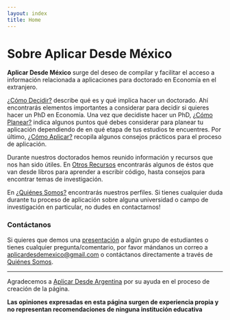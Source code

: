 ```yaml
---
layout: index
title: Home
---
```


# Sobre Aplicar Desde México

**Aplicar Desde México** surge del deseo de compilar y facilitar el acceso a información relacionada a aplicaciones para doctorado en Economía en el extranjero.

[¿Cómo Decidir?](/comodecidir) describe qué es y qué implica hacer un doctorado. Ahí encontrarás elementos importantes a considerar para decidir si quieres hacer un PhD en Economía. Una vez que decidiste hacer un PhD, [¿Cómo Planear?](/comoplanear) indica algunos puntos qué debes considerar para planear tu aplicación dependiendo de en qué etapa de tus estudios te encuentres. Por último, [¿Cómo Aplicar?](/comoaplicar) recopila algunos consejos prácticos para el proceso de aplicación.

Durante nuestros doctorados hemos reunido información y recursos que nos han sido útiles. En [Otros Recursos](/otrosrecursos) encontrarás algunos de éstos que van desde libros para aprender a escribir código, hasta consejos para encontrar temas de investigación.

En [¿Quiénes Somos?](/quienessomos) encontrarás nuestros perfiles. Si tienes cualquier duda durante tu proceso de aplicación sobre alguna universidad o campo de investigación en particular, no dudes en contactarnos!

### Contáctanos

Si quieres que demos una [presentación](/assets/archivos/PhDEconomiaPresentacion.pdf) a algún grupo de estudiantes o tienes cualquier pregunta/comentario, por favor mándanos un correo a [aplicardesdemexico@gmail.com](mailto:aplicardesdemexico@gmail.com) o contáctanos directamente a través de [Quiénes Somos](/quienessomos).

---

Agradecemos a [Aplicar Desde Argentina](https://aplicardesdeargentina.weebly.com/) por su ayuda en el proceso de creación de la página.

**Las opiniones expresadas en esta página surgen de experiencia propia y no representan recomendaciones de ninguna institución educativa**
